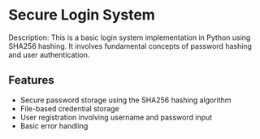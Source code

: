 # Secure Login System

Description: This is a basic login system implementation in Python using SHA256 hashing. It involves fundamental concepts of password hashing and user authentication.

## Features

- Secure password storage using the SHA256 hashing algorithm
- File-based credential storage
- User registration involving username and password input
- Basic error handling
